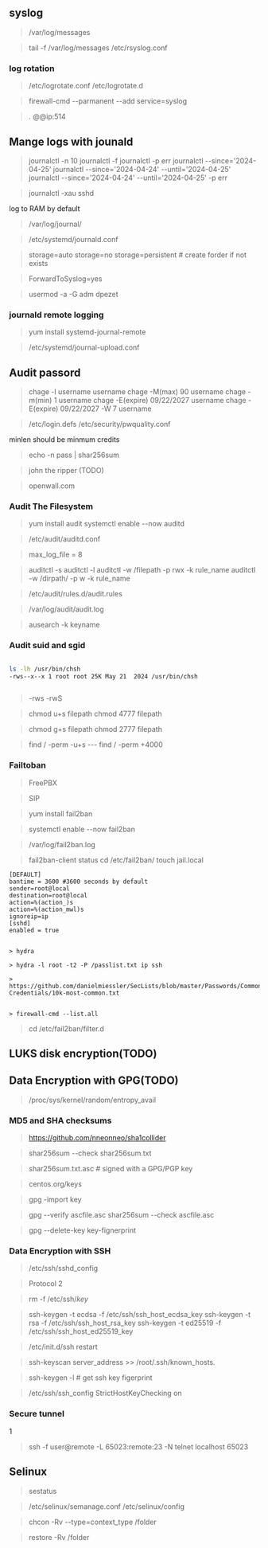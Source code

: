 ## syslog

> /var/log/messages

> tail -f /var/log/messages
> /etc/rsyslog.conf

### log rotation

> /etc/logrotate.conf
> /etc/logrotate.d

> firewall-cmd --parmanent --add service=syslog

> *.* @@ip:514

## Mange logs with jounald

> journalctl -n 10
> journalctl -f
> journalctl -p err
> journalctl --since='2024-04-25'
> journalctl --since='2024-04-24' --until='2024-04-25'
> journalctl --since='2024-04-24' --until='2024-04-25' -p err

> journalctl -xau sshd

log to RAM by default

> /var/log/journal/

> /etc/systemd/journald.conf

> storage=auto
> storage=no
> storage=persistent # create forder if not exists

> ForwardToSyslog=yes


> usermod -a -G adm dpezet

### journald remote logging

> yum install systemd-journal-remote

> /etc/systemd/journal-upload.conf

## Audit passord

> chage  -l username username
> chage  -M(max) 90 username
> chage  -m(min) 1 username
> chage  -E(expire) 09/22/2027 username
> chage  -E(expire) 09/22/2027 -W 7 username

> /etc/login.defs
> /etc/security/pwquality.conf

minlen should be minmum credits

> echo -n pass | shar256sum


> john the ripper (TODO)

> openwall.com

###  Audit The Filesystem

> yum install audit
> systemctl enable --now auditd


> /etc/audit/auditd.conf

> max_log_file = 8

> auditctl -s
> auditctl -l
> auditctl -w  /filepath -p rwx -k rule_name
> auditctl -w  /dirpath/ -p w -k rule_name

>
> /etc/audit/rules.d/audit.rules

>  /var/log/audit/audit.log

> ausearch  -k keyname


### Audit suid and sgid 

```bash

ls -lh /usr/bin/chsh
-rws--x--x 1 root root 25K May 21  2024 /usr/bin/chsh



```


> -rws
> -rwS

> chmod u+s filepath
> chmod 4777 filepath


> chmod g+s filepath
> chmod 2777 filepath

> find / -perm -u+s
> --- find / -perm +4000



### Failtoban

> FreePBX

> SIP

> yum install fail2ban

> systemctl enable --now fail2ban

> /var/log/fail2ban.log

> fail2ban-client status
> cd /etc/fail2ban/
> touch jail.local

```
[DEFAULT]
bantime = 3600 #3600 seconds by default
sender=root@local
destination=root@local
action=%(action_)s
action=%(action_mwl)s
ignoreip=ip
[sshd]
enabled = true


> hydra

> hydra -l root -t2 -P /passlist.txt ip ssh

> https://github.com/danielmiessler/SecLists/blob/master/Passwords/Common-Credentials/10k-most-common.txt


> firewall-cmd --list.all

```

> cd /etc/fail2ban/filter.d


## LUKS disk encryption(TODO)

## Data Encryption with GPG(TODO)

> /proc/sys/kernel/random/entropy_avail


### MD5 and SHA checksums


> https://github.com/nneonneo/sha1collider



> shar256sum --check shar256sum.txt

> shar256sum.txt.asc # signed with a GPG/PGP key


> centos.org/keys

> gpg -import key

> gpg --verify ascfile.asc
> shar256sum --check ascfile.asc

> gpg --delete-key  key-fignerprint

### Data Encryption with SSH


> /etc/ssh/sshd_config

> Protocol 2

> rm -f /etc/ssh/*key*

> ssh-keygen -t ecdsa -f /etc/ssh/ssh_host_ecdsa_key
> ssh-keygen -t rsa -f /etc/ssh/ssh_host_rsa_key
> ssh-keygen -t ed25519 -f /etc/ssh/ssh_host_ed25519_key

> /etc/init.d/ssh restart

> ssh-keyscan server_address >> /root/.ssh/known_hosts.

> ssh-keygen -l # get ssh key figerprint

> /etc/ssh/ssh_config
> StrictHostKeyChecking on


### Secure tunnel
1
> ssh -f user@remote  -L 65023:remote:23 -N
> telnet localhost 65023


## Selinux

> sestatus

> /etc/selinux/semanage.conf
> /etc/selinux/config

> chcon -Rv --type=context_type /folder

> restore -Rv /folder











